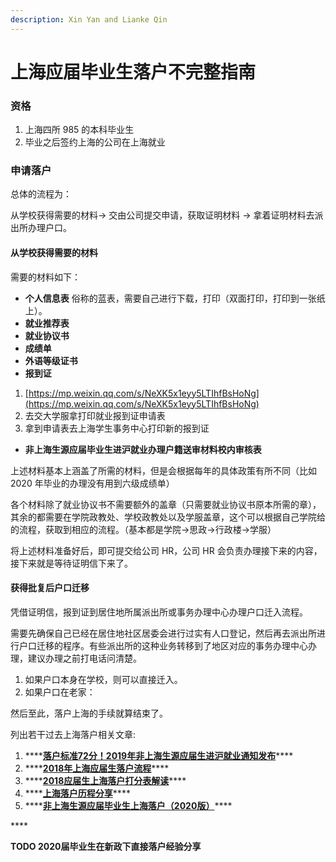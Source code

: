 ```yaml
---
description: Xin Yan and Lianke Qin
---
```


# 上海应届毕业生落户不完整指南

### 资格

1. 上海四所 985 的本科毕业生
2. 毕业之后签约上海的公司在上海就业

### 申请落户

总体的流程为：

从学校获得需要的材料→ 交由公司提交申请，获取证明材料 → 拿着证明材料去派出所办理户口。

#### 从学校获得需要的材料

需要的材料如下：

* **个人信息表** 俗称的蓝表，需要自己进行下载，打印（双面打印，打印到一张纸上）。
* **就业推荐表**
* **就业协议书**
* **成绩单**
* **外语等级证书**
* **报到证**

1. [https://mp.weixin.qq.com/s/NeXK5x1eyy5LTIhfBsHoNg](https://mp.weixin.qq.com/s/NeXK5x1eyy5LTIhfBsHoNg)
2. 去交大学服拿打印就业报到证申请表
3. 拿到申请表去上海学生事务中心打印新的报到证

* **非上海生源应届毕业生进沪就业办理户籍送审材料校内审核表**

上述材料基本上涵盖了所需的材料，但是会根据每年的具体政策有所不同（比如 2020 年毕业的办理没有用到六级成绩单）

各个材料除了就业协议书不需要额外的盖章（只需要就业协议书原本所需的章），其余的都需要在学院政教处、学校政教处以及学服盖章，这个可以根据自己学院给的流程，获取到相应的流程。（基本都是学院→思政→行政楼→学服）

将上述材料准备好后，即可提交给公司 HR，公司 HR 会负责办理接下来的内容，接下来就是等待证明信下来了。

#### 获得批复后户口迁移

凭借证明信，报到证到居住地所属派出所或事务办理中心办理户口迁入流程。

需要先确保自己已经在居住地社区居委会进行过实有人口登记，然后再去派出所进行户口迁移的程序。有些派出所的这种业务转移到了地区对应的事务办理中心办理，建议办理之前打电话问清楚。

1. 如果户口本身在学校，则可以直接迁入。
2. 如果户口在老家：

然后至此，落户上海的手续就算结束了。





列出若干过去上海落户相关文章:

1. \*\*\*\*[**落户标准72分！2019年非上海生源应届生进沪就业通知发布**](https://new.qq.com/omn/20190507/20190507A0IUE3.html)\*\*\*\*
2. \*\*\*\*[**2018年上海应届生落户流程**](https://zhuanlan.zhihu.com/p/47026118)\*\*\*\*
3. \*\*\*\*[**2018应届生上海落户打分表解读**](https://zhuanlan.zhihu.com/p/36612077)\*\*\*\*
4. \*\*\*\*[**上海落户历程分享**](https://zhuanlan.zhihu.com/p/133693541)\*\*\*\*
5. \*\*\*\*[**非上海生源应届毕业生上海落户（2020版）**](https://zhuanlan.zhihu.com/p/139515638)\*\*\*\*

\*\*\*\*

**TODO 2020届毕业生在新政下直接落户经验分享**

